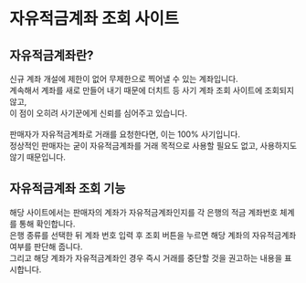 # 자유적금계좌 조회 사이트
## 자유적금계좌란?
신규 계좌 개설에 제한이 없어 무제한으로 찍어낼 수 있는 계좌입니다.<br>
계속해서 계좌를 새로 만들어 내기 때문에 더치트 등 사기 계좌 조회 사이트에 조회되지 않고,<br>이 점이 오히려 사기꾼에게 신뢰를 심어주고 있습니다.<br><br>
판매자가 자유적금계좌로 거래를 요청한다면, 이는 100% 사기입니다.<br>
정상적인 판매자는 굳이 자유적금계좌를 거래 목적으로 사용할 필요도 없고, 사용하지도 않기 때문입니다.
## 자유적금계좌 조회 기능
해당 사이트에서는 판매자의 계좌가 자유적금계좌인지를 각 은행의 적금 계좌번호 체계를 통해 확인합니다.<br>
은행 종류를 선택한 뒤 계좌 번호 입력 후 조회 버튼을 누르면 해당 계좌의 자유적금계좌 여부를 판단해 줍니다.<br>
그리고 해당 계좌가 자유적금계좌인 경우 즉시 거래를 중단할 것을 권고하는 내용을 표시합니다.
